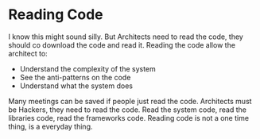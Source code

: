 # Reading Code

I know this might sound silly. But Architects need to read the code, they should co download the code and read it. Reading the code allow the architect to:
* Understand the complexity of the system
* See the anti-patterns on the code
* Understand what the system does

Many meetings can be saved if people just read the code. Architects must be Hackers, they need to read the code. Read the system code, read the libraries code, read the frameworks code. Reading code is not a one time thing, is a everyday thing.